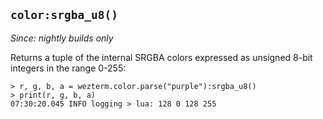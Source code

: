 ## `color:srgba_u8()`

*Since: nightly builds only*

Returns a tuple of the internal SRGBA colors expressed
as unsigned 8-bit integers in the range 0-255:

```
> r, g, b, a = wezterm.color.parse("purple"):srgba_u8()
> print(r, g, b, a)
07:30:20.045 INFO logging > lua: 128 0 128 255
```
